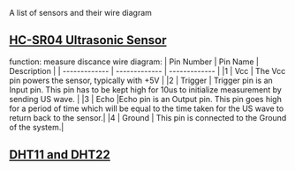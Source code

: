 A list of sensors and their wire diagram
## [HC-SR04 Ultrasonic Sensor](https://components101.com/sensors/ultrasonic-sensor-working-pinout-datasheet)
function:  measure discance
wire diagram: 
| Pin Number | Pin Name | Description |
| ------------- | ------------- | ------------- |
|1 |  Vcc | The Vcc pin powers the sensor, typically with +5V | 
|2 | Trigger | Trigger pin is an Input pin. This pin has to be kept high for 10us to initialize measurement by sending US wave. | 
|3  | Echo  |Echo pin is an Output pin. This pin goes high for a period of time which will be equal to the time taken for the US wave to return back to the sensor.|
|4  | Ground  | This pin is connected to the Ground of the system.|


## [DHT11 and DHT22](https://www.circuitgeeks.com/arduino-dht11-and-dht22-sensor-tutorial/)
